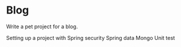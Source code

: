 # Blog

Write a pet project for a blog.


Setting up a project with 
Spring security
Spring data
Mongo
Unit test
